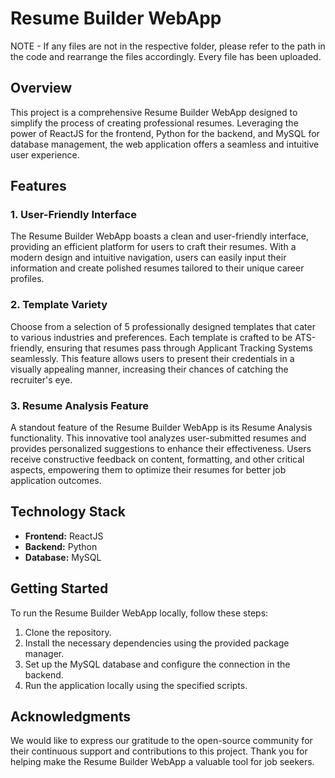 # Resume Builder WebApp

NOTE - If any files are not in the respective folder, please refer to the path in the code and rearrange the files accordingly. Every file has been uploaded.

## Overview

This project is a comprehensive Resume Builder WebApp designed to simplify the process of creating professional resumes. Leveraging the power of ReactJS for the frontend, Python for the backend, and MySQL for database management, the web application offers a seamless and intuitive user experience.

## Features

### 1. User-Friendly Interface

The Resume Builder WebApp boasts a clean and user-friendly interface, providing an efficient platform for users to craft their resumes. With a modern design and intuitive navigation, users can easily input their information and create polished resumes tailored to their unique career profiles.

### 2. Template Variety

Choose from a selection of 5 professionally designed templates that cater to various industries and preferences. Each template is crafted to be ATS-friendly, ensuring that resumes pass through Applicant Tracking Systems seamlessly. This feature allows users to present their credentials in a visually appealing manner, increasing their chances of catching the recruiter's eye.

### 3. Resume Analysis Feature

A standout feature of the Resume Builder WebApp is its Resume Analysis functionality. This innovative tool analyzes user-submitted resumes and provides personalized suggestions to enhance their effectiveness. Users receive constructive feedback on content, formatting, and other critical aspects, empowering them to optimize their resumes for better job application outcomes.

## Technology Stack

- **Frontend:** ReactJS
- **Backend:** Python
- **Database:** MySQL

## Getting Started

To run the Resume Builder WebApp locally, follow these steps:

1. Clone the repository.
2. Install the necessary dependencies using the provided package manager.
3. Set up the MySQL database and configure the connection in the backend.
4. Run the application locally using the specified scripts.


## Acknowledgments

We would like to express our gratitude to the open-source community for their continuous support and contributions to this project. Thank you for helping make the Resume Builder WebApp a valuable tool for job seekers.
